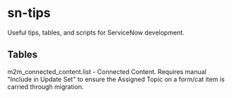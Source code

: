 # sn-tips
Useful tips, tables, and scripts for ServiceNow development.

## Tables
m2m_connected_content.list - Connected Content. Requires manual "Include in Update Set" to ensure the Assigned Topic on a form/cat item is carried through migration.


